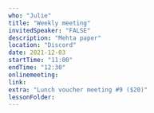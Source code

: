 ```yaml
---
who: "Julie"
title: "Weekly meeting"
invitedSpeaker: "FALSE"
description: "Mehta paper"
location: "Discord"
date: 2021-12-03
startTime: "11:00"
endTime: "12:30"
onlinemeeting: 
link: 
extra: "Lunch voucher meeting #9 ($20)"
lessonFolder: 
---
```

